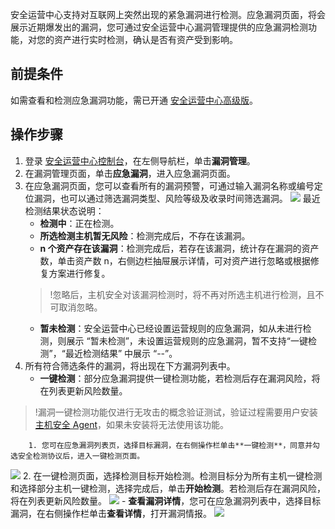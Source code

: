 安全运营中心支持对互联网上突然出现的紧急漏洞进行检测。应急漏洞页面，将会展示近期爆发出的漏洞，您可通过安全运营中心漏洞管理提供的应急漏洞检测功能，对您的资产进行实时检测，确认是否有资产受到影响。
## 前提条件
如需查看和检测应急漏洞功能，需已开通 [安全运营中心高级版](https://buy.cloud.tencent.com/soc)。
## 操作步骤
1. 登录 [安全运营中心控制台](https://console.cloud.tencent.com/ssav2/vulner/urgent)，在左侧导航栏，单击**漏洞管理**。
2. 在漏洞管理页面，单击**应急漏洞**，进入应急漏洞页面。
3. 在应急漏洞页面，您可以查看所有的漏洞预警，可通过输入漏洞名称或编号定位漏洞，也可以通过筛选漏洞类型、风险等级及收录时间筛选漏洞。
![](https://main.qcloudimg.com/raw/c9a5b8faeb7393abcfcf1fca65532bf8.png)
最近检测结果状态说明：
	- **检测中**：正在检测。
	- **所选检测主机暂无风险**：检测完成后，不存在该漏洞。
	- **n 个资产存在该漏洞**：检测完成后，若存在该漏洞，统计存在漏洞的资产数，单击资产数 n，右侧边栏抽屉展示详情，可对资产进行忽略或根据修复方案进行修复。
	>!忽略后，主机安全对该漏洞检测时，将不再对所选主机进行检测，且不可取消忽略。
	- **暂未检测**：安全运营中心已经设置运营规则的应急漏洞，如从未进行检测，则展示 “暂未检测”，未设置运营规则的应急漏洞，暂不支持“一键检测”，“最近检测结果” 中展示 “--”。
4. 所有符合筛选条件的漏洞，将出现在下方漏洞列表中。
	- **一键检测**：部分应急漏洞提供一键检测功能，若检测后存在漏洞风险，将在列表更新风险数量。
>!漏洞一键检测功能仅进行无攻击的概念验证测试，验证过程需要用户安装 [主机安全 Agent](https://console.cloud.tencent.com/cwp/asset/machine/install)，如果未安装将无法使用该功能。
>
		1. 您可在应急漏洞列表页，选择目标漏洞，在右侧操作栏单击**一键检测**，同意并勾选安全检测协议后，进入一键检测页面。
![](https://main.qcloudimg.com/raw/360d5bcdb37d5fae9819ee6ad5ecb1ad.png)
		2. 在一键检测页面，选择检测目标开始检测。检测目标分为所有主机一键检测和选择部分主机一键检测，选择完成后，单击**开始检测**。若检测后存在漏洞风险，将在列表更新风险数量。
		![](https://main.qcloudimg.com/raw/300ab846f56a00c0e3bb8b97e0e91c21.png)
	- **查看漏洞详情**，您可在应急漏洞列表中，选择目标漏洞，在右侧操作栏单击**查看详情**，打开漏洞情报。
![](https://main.qcloudimg.com/raw/d094dee199b98525d149bec682f7ad34.png)
